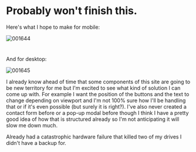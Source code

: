 
# Probably won't finish this. 

Here's what I hope to make for mobile:

![001644](https://user-images.githubusercontent.com/50127921/162367202-52e29875-84e0-4055-9034-53309df60573.png)

#

And for desktop:

![001645](https://user-images.githubusercontent.com/50127921/162367206-2a5959e9-3f83-4e45-b2a7-b64e5c9fc320.png)

I already know ahead of time that some components of this site are going to be new territory for me but I'm excited to see what kind of solution I can come up with. For example I want the position of the buttons and the text to change depending on viewport and I'm not 100% sure how I'll be handling that or if it's even possible (but surely it is right?). I've also never created a contact form before or a pop-up modal before though I think I have a pretty good idea of how that is structured already so I'm not anticipating it will slow me down much. 

Already had a catastrophic hardware failure that killed two of my drives I didn't have a backup for. 
